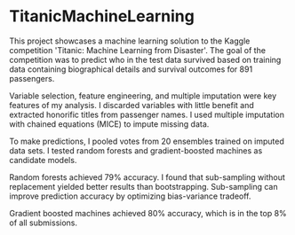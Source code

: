 # TitanicMachineLearning

This project showcases a machine learning solution to the Kaggle competition 'Titanic: Machine Learning from Disaster'. The goal of the competition was to predict who in the test data survived based on training data containing biographical details and survival outcomes for 891 passengers.

Variable selection, feature engineering, and multiple imputation were key features of my analysis. I discarded variables with little benefit and extracted honorific titles from passenger names. I used multiple imputation with chained equations (MICE) to impute missing data.

To make predictions, I pooled votes from 20 ensembles trained on imputed data sets. I tested random forests and gradient-boosted machines as candidate models. 

Random forests achieved 79% accuracy. I found that sub-sampling without replacement yielded better results than bootstrapping. Sub-sampling can improve prediction accuracy by optimizing bias-variance tradeoff. 

Gradient boosted machines achieved 80% accuracy, which is in the top 8% of all submissions.
